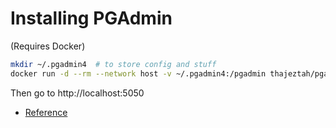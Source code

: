 # Installing PGAdmin

(Requires Docker)

```sh
mkdir ~/.pgadmin4  # to store config and stuff
docker run -d --rm --network host -v ~/.pgadmin4:/pgadmin thajeztah/pgadmin4
```

Then go to http://localhost:5050

- [Reference](https://stackoverflow.com/questions/41260004/error-trying-to-run-pgadmin4#answer-51593274)
